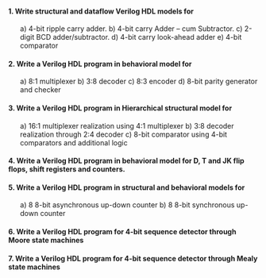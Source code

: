 
#### 1. Write structural and dataflow Verilog HDL models for
<ol>
a) 4-bit ripple carry adder.
b) 4-bit carry Adder – cum Subtractor.
c) 2-digit BCD adder/subtractor.
d) 4-bit carry look-ahead adder
e) 4-bit comparator
</ol>

#### 2. Write a Verilog HDL program in behavioral model for
<ol>
a) 8:1 multiplexer
b) 3:8 decoder
c) 8:3 encoder
d) 8-bit parity generator and checker
</ol>

#### 3. Write a Verilog HDL program in Hierarchical structural model for
<ol>
a) 16:1 multiplexer realization using 4:1 multiplexer
b) 3:8 decoder realization through 2:4 decoder
c) 8-bit comparator using 4-bit comparators and additional logic
</ol>

#### 4. Write a Verilog HDL program in behavioral model for D, T and JK flip flops, shift registers and counters.

#### 5. Write a Verilog HDL program in structural and behavioral models for
<ol>
a) 8 8-bit asynchronous up-down counter b) 8 8-bit synchronous up-down counter
</ol>

#### 6. Write a Verilog HDL program for 4-bit sequence detector through Moore state machines

#### 7. Write a Verilog HDL program for 4-bit sequence detector through Mealy state machines
